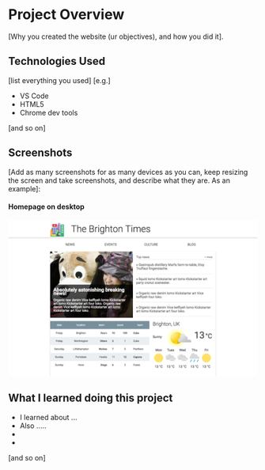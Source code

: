 Project Overview
============
[Why you created the website (ur objectives), and how you did it].

Technologies Used
--------------
[list everything you used]
[e.g.]
- VS Code
- HTML5
- Chrome dev tools

[and so on]

Screenshots
--------------
[Add as many screenshots for as many devices as you can, keep resizing the screen and take screenshots, and describe what they are. As an example]:

#### Homepage on desktop
![Homepage on desktop](/showcase/home.png)

What I learned doing this project
--------------

- I learned about ...
- Also .....
-
-
[and so on]
